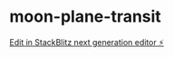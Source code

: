 # moon-plane-transit

[Edit in StackBlitz next generation editor ⚡️](https://stackblitz.com/~/github.com/arthurkok2/moon-plane-transit)